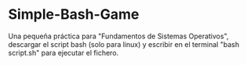 # Simple-Bash-Game
Una pequeña práctica para "Fundamentos de Sistemas Operativos", descargar el script bash (solo para linux) y escribir en el terminal "bash script.sh" para ejecutar el fichero.
